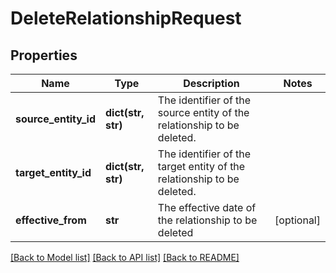 # DeleteRelationshipRequest


## Properties
Name | Type | Description | Notes
------------ | ------------- | ------------- | -------------
**source_entity_id** | **dict(str, str)** | The identifier of the source entity of the relationship to be deleted. | 
**target_entity_id** | **dict(str, str)** | The identifier of the target entity of the relationship to be deleted. | 
**effective_from** | **str** | The effective date of the relationship to be deleted | [optional] 

[[Back to Model list]](../README.md#documentation-for-models) [[Back to API list]](../README.md#documentation-for-api-endpoints) [[Back to README]](../README.md)



